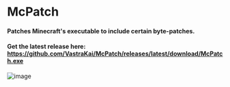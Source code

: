 # McPatch
#### Patches Minecraft's executable to include certain byte-patches. 
#### Get the latest release here: https://github.com/VastraKai/McPatch/releases/latest/download/McPatch.exe
![image](https://user-images.githubusercontent.com/95504366/213473356-f41091ee-0f88-4bc0-8f56-9415365c4bf7.png)
